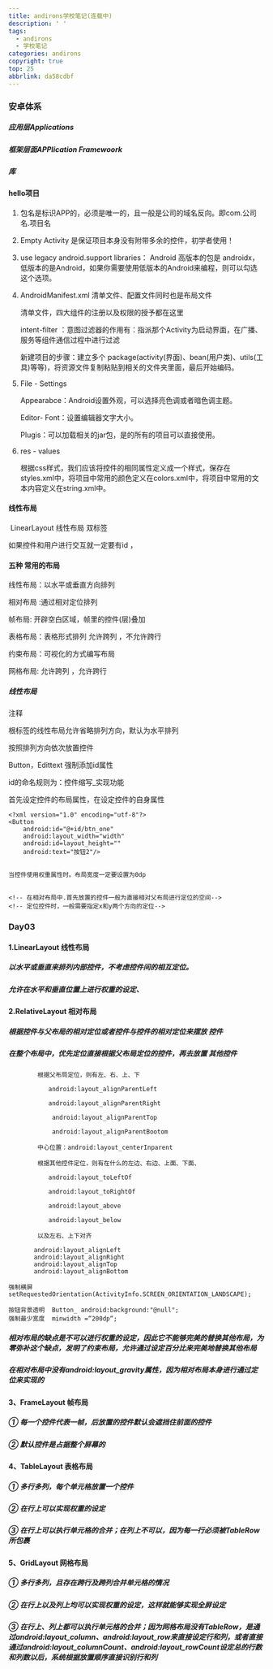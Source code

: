 ```yaml
---
title: andirons学校笔记(连载中)
description: ' '
tags:
  - andirons
  - 学校笔记
categories: andirons
copyright: true
top: 25
abbrlink: da58cdbf
---
```


### 安卓体系

##### 应用层Applications

##### 框架层面APPlication Framewoork

##### 库 

#### hello项目

1. 包名是标识APP的，必须是唯一的，且一般是公司的域名反向。即com.公司名.项目名

2. Empty Activity 是保证项目本身没有附带多余的控件，初学者使用！

3. use legacy android.support libraries： Android 高版本的包是 androidx，低版本的是Android，如果你需要使用低版本的Android来编程，则可以勾选这个选项。

4. AndroidManifest.xml  清单文件、配置文件同时也是布局文件

   清单文件，四大组件的注册以及权限的授予都在这里

   intent-filter ：意图过滤器的作用有：指派那个Activity为启动界面，在广播、服务等组件通信过程中进行过滤

   新建项目的步骤：建立多个 package(activity(界面)、bean(用户类)、utils(工具)等等)，将资源文件复制粘贴到相关的文件夹里面，最后开始编码。

5. File - Settings

   Appearabce：Android设置外观，可以选择亮色调或者暗色调主题。

   Editor- Font：设置编辑器文字大小。

   Plugis：可以加载相关的jar包，是的所有的项目可以直接使用。

6. res - values

   根据css样式，我们应该将控件的相同属性定义成一个样式，保存在styles.xml中，将项目中常用的颜色定义在colors.xml中，将项目中常用的文本内容定义在string.xml中。



#### 线性布局

​	LinearLayout  线性布局 双标签

如果控件和用户进行交互就一定要有id ， 

#### 五种 常用的布局

线性布局：以水平或垂直方向排列

相对布局 :通过相对定位排列

帧布局: 开辟空白区域，帧里的控件(层)叠加

表格布局：表格形式排列  允许跨列 ，不允许跨行

约束布局：可视化的方式编写布局

网格布局: 允许跨列 ，允许跨行



#####  线性布局 

注释 <!--  -->

 根标签的线性布局允许省略排列方向，默认为水平排列

按照排列方向依次放置控件

Button，Edittext 强制添加id属性

id的命名规则为：控件缩写_实现功能

首先设定控件的布局属性，在设定控件的自身属性

```
<?xml version="1.0" encoding="utf-8"?>
<Button
	android:id="@+id/btn_one"
	android:layout_width="width"
	android:id=layout_height=""
	android:text="按钮2"/>
	

当控件使用权重属性时。布局宽度一定要设置为0dp


```

```
<!-- 在相对布局中.首先放置的控件一般为直接相对父布局进行定位的空间-->
<!-- 定位控件时，一般需要指定x和y两个方向的定位-->

```

### Day03

#### 1.LinearLayout 线性布局

##### 		以水平或垂直来排列内部控件，不考虑控件间的相互定位。

##### 		允许在水平和垂直位置上进行权重的设定、

#### 2.RelativeLayout 相对布局

##### 		根据控件与父布局的相对定位或者控件与控件的相对定位来摆放	控件

##### 		在整个布局中，优先定位直接根据父布局定位的控件，再去放置	其他控件

```
		根据父布局定位，则有左、右、上、下

​			android:layout_alignParentLeft

​			android:layout_alignParentRight

			android:layout_alignParentTop
			
			android:layout_alignParentBootom
```



```
		中心位置：android:layout_centerInparent
```



```
		根据其他控件定位，则有在什么的左边、右边、上面、下面、

​			android:layout_toLeftOf

​			android:layout_toRightOf

​			android:layout_above

​			android:layout_below
```



```
		以及左右、上下对齐

​		android:layout_alignLeft
​		android:layout_alignRight
​		android:layout_alignTop
​		android:layout_alignBottom
```

```
强制横屏  setRequestedOrientation(ActivityInfo.SCREEN_ORIENTATION_LANDSCAPE);
```



```
按钮背景透明  Button_ android:background:"@null";
强制最少宽度  minwidth =“200dp“;
```



#####  		相对布局的缺点是不可以进行权重的设定，因此它不能够完美的替换其他布局，为零弥补这个缺点，发明了约束布局，允许通过设定百分比来完美地替换其他布局

#####  		在相对布局中没有android:layout_gravity属性，因为相对布局本身进行通过定位来实现的

#### 3、FrameLayout 帧布局

##### ① 每一个控件代表一帧，后放置的控件默认会遮挡住前面的控件

##### ② 默认控件是占据整个屏幕的

#### 4、TableLayout 表格布局

##### ① 多行多列，每个单元格放置一个控件

##### ② 在行上可以实现权重的设定

##### ③ 在行上可以执行单元格的合并；在列上不可以，因为每一行必须被TableRow所包裹

#### 5、GridLayout 网格布局

##### ① 多行多列，且存在跨行及跨列合并单元格的情况

##### ② 在行上以及列上均可以实现权重的设定，这样就能够实现全屏设定

##### ③ 在行上、列上都可以执行单元格的合并；因为网格布局没有TableRow，是通过android:layout_column、android:layout_row来直接设定行和列，或者直接通过android:layout_columnCount、android:layout_rowCount设定总的行数和列数以后，系统根据放置顺序直接识别行和列





##### 	
